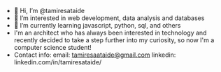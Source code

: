 - 👋 Hi, I’m @tamiresataide
- 👀 I’m interested in web development, data analysis and databases
- 🌱 I’m currently learning javascript, python, sql, and others
- I'm an architect who has always been interested in technology and recently decided to take a step further into my curiosity, so now I'm a computer science student!
- Contact info: 
email: tamiresaataide@gmail.com
linkedin: linkedin.com/in/tamiresataide/

<!---
tamiresataide/tamiresataide is a ✨ special ✨ repository because its `README.md` (this file) appears on your GitHub profile.
You can click the Preview link to take a look at your changes.
--->
